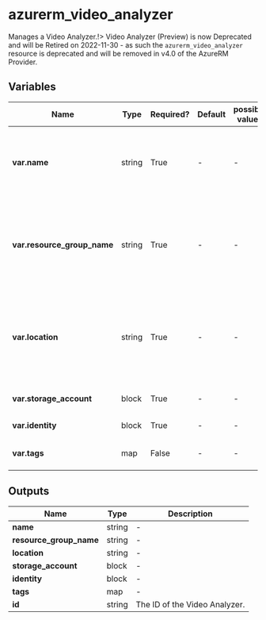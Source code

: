 # azurerm_video_analyzer

Manages a Video Analyzer.!> Video Analyzer (Preview) is now Deprecated and will be Retired on 2022-11-30 - as such the `azurerm_video_analyzer` resource is deprecated and will be removed in v4.0 of the AzureRM Provider.

## Variables

| Name | Type | Required? | Default  | possible values | Description |
| ---- | ---- | --------- | -------- | ----------- | ----------- |
| **var.name** | string | True | -  |  -  | Specifies the name of the Video Analyzer. Changing this forces a new resource to be created. | 
| **var.resource_group_name** | string | True | -  |  -  | The name of the resource group in which to create the Video Analyzer. Changing this forces a new resource to be created. | 
| **var.location** | string | True | -  |  -  | Specifies the supported Azure location where the resource exists. Changing this forces a new resource to be created. | 
| **var.storage_account** | block | True | -  |  -  | A `storage_account` block. | 
| **var.identity** | block | True | -  |  -  | An `identity` block. | 
| **var.tags** | map | False | -  |  -  | A mapping of tags assigned to the resource. | 



## Outputs

| Name | Type | Description |
| ---- | ---- | --------- | 
| **name** | string  | - | 
| **resource_group_name** | string  | - | 
| **location** | string  | - | 
| **storage_account** | block  | - | 
| **identity** | block  | - | 
| **tags** | map  | - | 
| **id** | string  | The ID of the Video Analyzer. | 